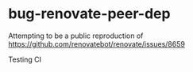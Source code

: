 # bug-renovate-peer-dep

Attempting to be a public reproduction of https://github.com/renovatebot/renovate/issues/8659

Testing CI
